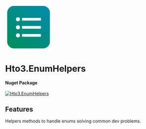 <img alt="logo" width="150" height="150" src="nuget-logo.png">

Hto3.EnumHelpers
========================================

#### Nuget Package
[![Hto3.EnumHelpers](https://img.shields.io/nuget/v/Hto3.EnumHelpers.svg)](https://www.nuget.org/packages/Hto3.EnumHelpers/)

Features
--------
Helpers methods to handle enums solving common dev problems.